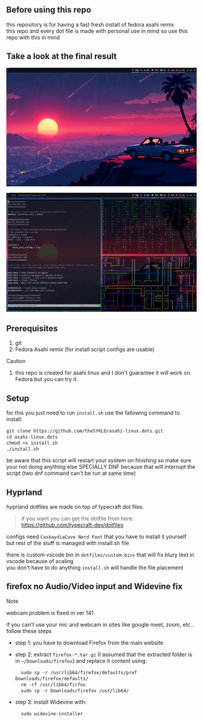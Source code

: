 ## Before using this repo
this repository is for having a fast fresh install of fedora asahi remix <br/>
this repo and every dot file is made with personal use in mind so use this repo with this in mind

## Take a look at the final result
![how it's look without any apps open](./Screenshots/empty.png?raw=true)

![after opening some apps](./Screenshots/appsOpen.png?raw=true)

## Prerequisites
1. git
2. Fedora Asahi remix (for install script configs are usable)

> [!CAUTION]
> 1. this repo is created for asahi linux and I don't guarantee it will work on Fedora but you can try it.

## Setup
for this you just need to run `install.sh` use the fallowing command to install: <br/>

	git clone https://github.com/theSYKLO/asahi-linux.dots.git
  	cd asahi-linux.dots
	chmod +x install.sh
	./install.sh
 
be aware that this script will restart your system on finishing so make sure your not doing anything else SPECIALLY DNF
because that will interrupt the script (two dnf command can't be run at same time) <br/>

## Hyprland
hyprland dotfiles are made on top of typecraft dot files. <br/>
>if you want you can get the dotfile from here:<br/>
>https://github.com/typecraft-dev/dotfiles

configs need `CaskaydiaCove Nerd Font` that you have to install it yourself <br/>
but rest of the stuff is managed with install.sh file <br/>

there is custom vscode bin in `dotfiles/custom-bins` that will fix blury text in vscode because of scaling <br/>
you don't have to do anything `install.sh` will handle the file placement

## firefox no Audio/Video input and Widevine fix
> [!NOTE]
> webcam problem is fixed in ver 141

if you can't use your mic and webcam in sites like google meet, zoom, etc.. follow these steps <br/>

+ step 1: you have to download Firefox from the main website <br/>

+ step 2: extract `firefox-*.tar.gz` (I assumed that the extracted folder is in `~/Downloads/firefox`) and replace it content using: <br/>

		sudo cp -r /usr/lib64/firefox/defaults/pref Downloads/firefox/defaults/
		rm -rf /usr/lib64/firfox
		sudo cp -r Downloads/firefox /usr/lib64/


+ step 3: install Widevine with:

		sudo widevine-installer
